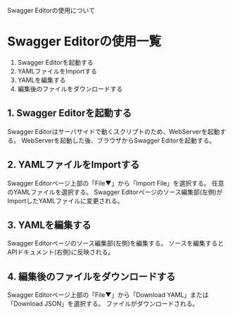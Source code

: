 Swagger Editorの使用について

# **Swagger Editorの使用一覧**
1. Swagger Editorを起動する
2. YAMLファイルをImportする
3. YAMLを編集する
4. 編集後のファイルをダウンロードする

## **1. Swagger Editorを起動する**
Swagger Editorはサーバサイドで動くスクリプトのため、WebServerを起動する。
WebServerを起動した後、ブラウザからSwagger Editorを起動する。

## **2. YAMLファイルをImportする**
Swagger Editorページ上部の「File▼」から「Import File」を選択する。
任意のYAMLファイルを選択する。
Swagger Editorページのソース編集部(左側)がImportしたYAMLファイルに変更される。

## **3. YAMLを編集する**
Swagger Editorページのソース編集部(左側)を編集する。
ソースを編集するとAPIドキュメント(右側)に反映される。

## **4. 編集後のファイルをダウンロードする**
Swagger Editorページ上部の「File▼」から「Download YAML」または「Download JSON」を選択する。
ファイルがダウンロードされる。
